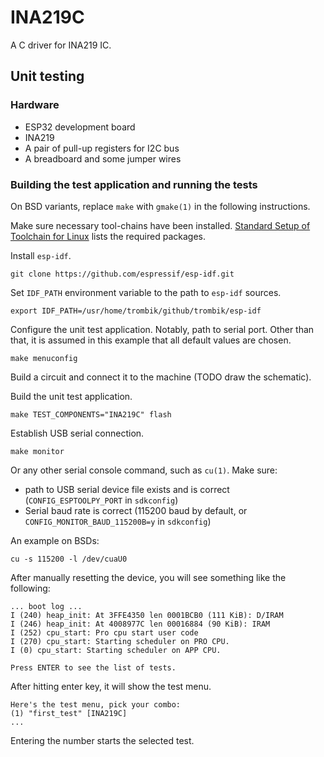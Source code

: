 # INA219C

A C driver for INA219 IC.

## Unit testing

### Hardware

* ESP32 development board
* INA219
* A pair of pull-up registers for I2C bus
* A breadboard and some jumper wires

### Building the test application and running the tests

On BSD variants, replace `make` with `gmake(1)` in the following instructions.

Make sure necessary tool-chains have been installed. [Standard Setup of
Toolchain for Linux](http://esp-idf.readthedocs.io/en/latest/get-started/linux-setup.html)
lists the required packages.

Install `esp-idf`.

```
git clone https://github.com/espressif/esp-idf.git
```

Set `IDF_PATH` environment variable to the path to `esp-idf` sources.

```
export IDF_PATH=/usr/home/trombik/github/trombik/esp-idf
```

Configure the unit test application. Notably, path to serial port. Other than
that, it is assumed in this example that all default values are chosen.

```
make menuconfig
```

Build a circuit and connect it to the machine (TODO draw the schematic).

Build the unit test application.

```
make TEST_COMPONENTS="INA219C" flash
```

Establish USB serial connection.

```
make monitor
```

Or any other serial console command, such as `cu(1)`. Make sure:

* path to USB serial device file exists and is correct
  (`CONFIG_ESPTOOLPY_PORT` in `sdkconfig`)
* Serial baud rate is correct (115200 baud by default, or
  `CONFIG_MONITOR_BAUD_115200B=y` in `sdkconfig`)

An example on BSDs:

```
cu -s 115200 -l /dev/cuaU0
```

After manually resetting the device, you will see something like the
following:

```
... boot log ...
I (240) heap_init: At 3FFE4350 len 0001BCB0 (111 KiB): D/IRAM
I (246) heap_init: At 4008977C len 00016884 (90 KiB): IRAM
I (252) cpu_start: Pro cpu start user code
I (270) cpu_start: Starting scheduler on PRO CPU.
I (0) cpu_start: Starting scheduler on APP CPU.

Press ENTER to see the list of tests.
```

After hitting enter key, it will show the test menu.

```
Here's the test menu, pick your combo:
(1)	"first_test" [INA219C]
...
```

Entering the number starts the selected test.
